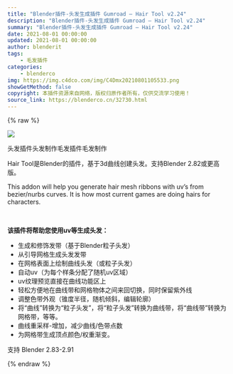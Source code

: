 ```yaml
---
title: "Blender插件-头发生成插件 Gumroad – Hair Tool v2.24"
description: "Blender插件-头发生成插件 Gumroad – Hair Tool v2.24"
summary: "Blender插件-头发生成插件 Gumroad – Hair Tool v2.24"
date: 2021-08-01 00:00:00
updated: 2021-08-01 00:00:00
author: blenderit
tags: 
    - 毛发插件
categories:
    - blenderco
img: https://img.c4dco.com/img/C4Dmx20210801105533.png
showGetMethod: false
copyright: 本插件资源来自网络，版权归原作者所有，仅供交流学习使用！
source_link: https://blenderco.cn/32730.html
---
```


{% raw %}
<p><img class="aligncenter" src="https://img.c4dco.com/img/C4Dmx20210801105533.png"></p><p>头发插件头发制作毛发插件毛发制作</p><p>Hair Tool是Blender的插件，基于3d曲线创建头发。支持Blender 2.82或更高版。</p><p>This addon will help you generate hair mesh ribbons with uv’s from bezier/nurbs curves. It is how most current games are doing hairs for characters.</p><p> </p><p><strong>该插件将帮助您使用uv等生成头发：</strong></p><ul>
<li>生成和修饰发带（基于Blender粒子头发）</li>
<li>从引导网格生成头发发带</li>
<li>在网格表面上绘制曲线头发（或粒子头发）</li>
<li>自动uv（为每个样条分配了随机uv区域）</li>
<li>uv纹理预览直接在曲线功能区上</li>
<li>轻松方便地在曲线带和网格物体之间来回切换，同时保留紫外线</li>
<li>调整色带外观（锥度半径，随机倾斜，编辑轮廓）</li>
<li>将“曲线”转换为“粒子头发”，将“粒子头发”转换为曲线带，将“曲线带”转换为网格带，等等。</li>
<li>曲线重采样-增加，减少曲线/色带点数</li>
<li>为网格带生成顶点颜色/权重渐变。</li>
</ul><p>支持 Blender 2.83-2.91</p>
<div style="display: none">blenderco</div>
{% endraw %}